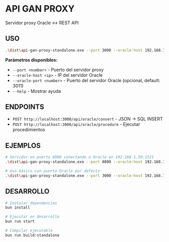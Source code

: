 # API GAN PROXY

Servidor proxy Oracle ↔ REST API

## USO

```bash
.\dist\api-gan-proxy-standalone.exe --port 3000 --oracle-host 192.168.1.100
```

**Parámetros disponibles:**
- `--port <number>` - Puerto del servidor proxy
- `--oracle-host <ip>` - IP del servidor Oracle
- `--oracle-port <number>` - Puerto del servidor Oracle (opcional, default: 3011)
- `--help` - Mostrar ayuda

## ENDPOINTS

- `POST http://localhost:3000/api/oracle/convert` - JSON → SQL INSERT
- `POST http://localhost:3000/api/oracle/procedure` - Ejecutar procedimientos

## EJEMPLOS

```bash
# Servidor en puerto 8080 conectando a Oracle en 192.168.1.50:1521
.\dist\api-gan-proxy-standalone.exe --port 8080 --oracle-host 192.168.1.50 --oracle-port 1521

# Uso básico con puerto Oracle por defecto
.\dist\api-gan-proxy-standalone.exe --port 3000 --oracle-host 192.168.1.100
```

## DESARROLLO

```bash
# Instalar dependencias
bun install

# Ejecutar en desarrollo
bun run start

# Compilar ejecutable
bun run build:standalone
```
